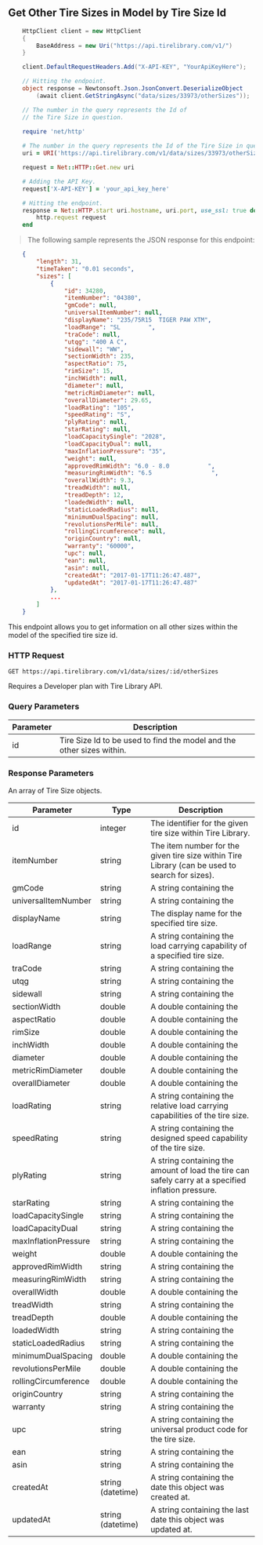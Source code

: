 ## Get Other Tire Sizes in Model by Tire Size Id

```csharp
    HttpClient client = new HttpClient
    {
        BaseAddress = new Uri("https://api.tirelibrary.com/v1/")
    }

    client.DefaultRequestHeaders.Add("X-API-KEY", "YourApiKeyHere");

    // Hitting the endpoint.
    object response = Newtonsoft.Json.JsonConvert.DeserializeObject
        (await client.GetStringAsync("data/sizes/33973/otherSizes"));

    // The number in the query represents the Id of 
    // the Tire Size in question.
```

```ruby
    require 'net/http'
    
    # The number in the query represents the Id of the Tire Size in question.
    uri = URI('https://api.tirelibrary.com/v1/data/sizes/33973/otherSizes')

    request = Net::HTTP::Get.new uri

    # Adding the API Key.
    request['X-API-KEY'] = 'your_api_key_here'

    # Hitting the endpoint.
    response = Net::HTTP.start uri.hostname, uri.port, use_ssl: true do |http|
        http.request request
    end
```

> The following sample represents the JSON response for this endpoint:

```json
    {
        "length": 31,
        "timeTaken": "0.01 seconds",
        "sizes": [
            {
                "id": 34280,
                "itemNumber": "04380",
                "gmCode": null,
                "universalItemNumber": null,
                "displayName": "235/75R15  TIGER PAW XTM",
                "loadRange": "SL        ",
                "traCode": null,
                "utqg": "400 A C",
                "sidewall": "WW",
                "sectionWidth": 235,
                "aspectRatio": 75,
                "rimSize": 15,
                "inchWidth": null,
                "diameter": null,
                "metricRimDiameter": null,
                "overallDiameter": 29.65,
                "loadRating": "105",
                "speedRating": "S",
                "plyRating": null,
                "starRating": null,
                "loadCapacitySingle": "2028",
                "loadCapacityDual": null,
                "maxInflationPressure": "35",
                "weight": null,
                "approvedRimWidth": "6.0 - 8.0           ",
                "measuringRimWidth": "6.5                 ",
                "overallWidth": 9.3,
                "treadWidth": null,
                "treadDepth": 12,
                "loadedWidth": null,
                "staticLoadedRadius": null,
                "minimumDualSpacing": null,
                "revolutionsPerMile": null,
                "rollingCircumference": null,
                "originCountry": null,
                "warranty": "60000",
                "upc": null,
                "ean": null,
                "asin": null,
                "createdAt": "2017-01-17T11:26:47.487",
                "updatedAt": "2017-01-17T11:26:47.487"
            },
            ...
        ]
    }
```

This endpoint allows you to get information on all other sizes within the model of the specified tire size id.

### HTTP Request

`GET
https://api.tirelibrary.com/v1/data/sizes/:id/otherSizes`

<aside class="notice">
Requires a Developer plan with Tire Library API.
</aside>

### Query Parameters

Parameter | Description
--------- | -----------
id | Tire Size Id to be used to find the model and the other sizes within.

### Response Parameters

An array of Tire Size objects.

Parameter | Type | Description
--------- | ---- | -----------
id | integer | The identifier for the given tire size within Tire Library.
itemNumber | string | The item number for the given tire size within Tire Library (can be used to search for sizes).
gmCode | string | A string containing the 
universalItemNumber | string | A string containing the
displayName | string | The display name for the specified tire size.
loadRange | string | A string containing the load carrying capability of a specified tire size.
traCode | string | A string containing the 
utqg | string | A string containing the
sidewall | string | A string containing the 
sectionWidth | double | A double containing the 
aspectRatio | double | A double containing the 
rimSize | double | A double containing the
inchWidth | double | A double containing the
diameter | double | A double containing the
metricRimDiameter | double | A double containing the
overallDiameter | double | A double containing the
loadRating | string | A string containing the relative load carrying capabilities of the tire size.
speedRating | string | A string containing the designed speed capability of the tire size.
plyRating | string | A string containing the amount of load the tire can safely carry at a specified inflation pressure.
starRating | string | A string containing the
loadCapacitySingle | string | A string containing the
loadCapacityDual | string | A string containing the
maxInflationPressure | string | A string containing the
weight | double | A double containing the
approvedRimWidth | string | A string containing the
measuringRimWidth | string | A string containing the
overallWidth | double | A double containing the
treadWidth | string | A string containing the 
treadDepth | double | A double containing the
loadedWidth | string | A string containing the
staticLoadedRadius | string | A string containing the
minimumDualSpacing | double | A double containing the
revolutionsPerMile | double | A double containing the
rollingCircumference | double | A double containing the
originCountry | string | A string containing the
warranty | string | A string containing the
upc | string | A string containing the universal product code for the tire size.
ean | string | A string containing the
asin | string | A string containing the
createdAt | string (datetime) | A string containing the date this object was created at.
updatedAt | string (datetime) | A string containing the last date this object was updated at.